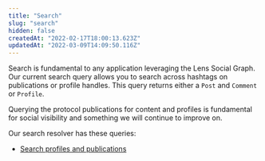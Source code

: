 ```yaml
---
title: "Search"
slug: "search"
hidden: false
createdAt: "2022-02-17T18:00:13.623Z"
updatedAt: "2022-03-09T14:09:50.116Z"
---
```

Search is fundamental to any application leveraging the Lens Social Graph. Our current search query allows you to search across hashtags on publications or profile handles. This query returns either a `Post` and `Comment` or `Profile`. 

Querying the protocol publications for content and profiles is fundamental for social visibility and something we will continue to improve on.

Our search resolver has these queries:

- [Search profiles and publications](doc:search-profiles-and-publications)